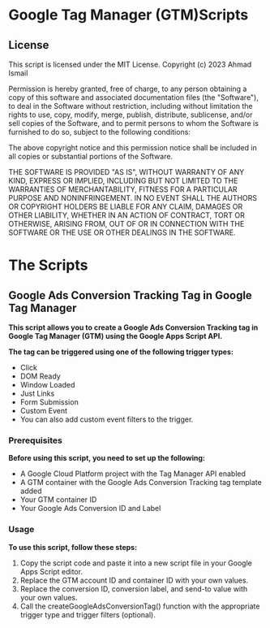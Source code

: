 #  Google Tag Manager (GTM)Scripts 
## License
This script is licensed under the MIT License.
Copyright (c) 2023 Ahmad Ismail

Permission is hereby granted, free of charge, to any person obtaining a copy
of this software and associated documentation files (the "Software"), to deal
in the Software without restriction, including without limitation the rights
to use, copy, modify, merge, publish, distribute, sublicense, and/or sell
copies of the Software, and to permit persons to whom the Software is
furnished to do so, subject to the following conditions:

The above copyright notice and this permission notice shall be included in all
copies or substantial portions of the Software.

THE SOFTWARE IS PROVIDED "AS IS", WITHOUT WARRANTY OF ANY KIND, EXPRESS OR
IMPLIED, INCLUDING BUT NOT LIMITED TO THE WARRANTIES OF MERCHANTABILITY,
FITNESS FOR A PARTICULAR PURPOSE AND NONINFRINGEMENT. IN NO EVENT SHALL THE
AUTHORS OR COPYRIGHT HOLDERS BE LIABLE FOR ANY CLAIM, DAMAGES OR OTHER
LIABILITY, WHETHER IN AN ACTION OF CONTRACT, TORT OR OTHERWISE, ARISING FROM,
OUT OF OR IN CONNECTION WITH THE SOFTWARE OR THE USE OR OTHER DEALINGS IN THE
SOFTWARE.

# The Scripts

## Google Ads Conversion Tracking Tag in Google Tag Manager
**This script allows you to create a Google Ads Conversion Tracking tag in Google Tag Manager (GTM) using the Google Apps Script API.**

**The tag can be triggered using one of the following trigger types:**

- Click
- DOM Ready
- Window Loaded
- Just Links
- Form Submission
- Custom Event
- You can also add custom event filters to the trigger.

### Prerequisites
**Before using this script, you need to set up the following:**

- A Google Cloud Platform project with the Tag Manager API enabled
- A GTM container with the Google Ads Conversion Tracking tag template added
- Your GTM container ID
- Your Google Ads Conversion ID and Label

### Usage
**To use this script, follow these steps:**

1. Copy the script code and paste it into a new script file in your Google Apps Script editor.
2. Replace the GTM account ID and container ID with your own values.
3. Replace the conversion ID, conversion label, and send-to value with your own values.
4. Call the createGoogleAdsConversionTag() function with the appropriate trigger type and trigger filters (optional).
